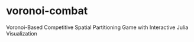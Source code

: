 # voronoi-combat
Voronoi-Based Competitive Spatial Partitioning Game with Interactive Julia Visualization
